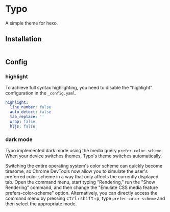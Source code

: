 # Typo

A simple theme for hexo.

## Installation

```bash

```

## Config

### highlight

To achieve full syntax highlighting, you need to disable the "highlight" configuration in the `_config.yaml`.

```yaml _config.yaml
highlight:
  line_number: false
  auto_detect: false
  tab_replace: ''
  wrap: false
  hljs: false
```

### dark mode

Typo implemented dark mode using the media query `prefer-color-scheme`. When your device switches themes, Typo's theme switches automatically.

Switching the entire operating system's color scheme can quickly become tiresome, so Chrome DevTools now allow you to simulate the user's preferred color scheme in a way that only affects the currently displayed tab. Open the command menu, start typing "Rendering," run the "Show Rendering" command, and then change the "Emulate CSS media feature prefers-color-scheme" option. Alternatively, you can directly access the command menu by pressing <kbd>ctrl</kbd>+<kbd>shift</kbd>+<kbd>p</kbd>, type `prefer-color-scheme` and then select the appropriate mode.
